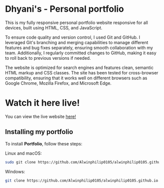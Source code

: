 # Dhyani's - Personal portfolio

This is my fully responsive personal portfolio website responsive for all devices, built using HTML, CSS, and JavaScript.

To ensure code quality and version control, I used Git and GitHub. I leveraged Git's branching and merging capabilities to manage different features and bug fixes separately, ensuring smooth collaboration with my team. Additionally, I regularly committed changes to GitHub, making it easy to roll back to previous versions if needed.

The website is optimized for search engines and features clean, semantic HTML markup and CSS classes. The site has been tested for cross-browser compatibility, ensuring that it works well on different browsers such as Google Chrome, Mozilla Firefox, and Microsoft Edge.

# Watch it here live!
You can view the live website [here!](https://dhyani2206.github.io/my-portfolio/)


## Installing my portfolio

To install **Portfolio**, follow these steps:

Linux and macOS:

```bash
sudo git clone https://github.com/Alwinphilip0105/alwinphilip0105.github.io.git
```

Windows:

```bash
git clone https://github.com/Alwinphilip0105/alwinphilip0105.github.io.git
```
